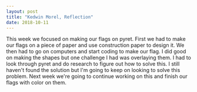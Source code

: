 ```yaml
---
layout: post
title: "Kedwin Morel, Reflection"
date: 2018-10-11
---
```


This week we focused on making our flags on pyret. First we had to make our flags on a piece of paper and use construction paper to design it. We then had to go on computers and start coding to make our flag. I did good on making the shapes but one challenge I had was overlaying them. I had to look through pyret and do research to figure out how to solve this. I still haven't found the solution but I'm going to keep on looking to solve this problem. Next week we're going to continue working on this and finish our flags with color on them.
